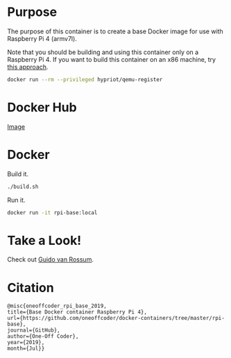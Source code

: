 # Purpose

The purpose of this container is to create a base Docker image for use with Raspberry Pi 4 (armv7l).

Note that you should be building and using this container only on a Raspberry Pi 4. If you want to build this container on an x86 machine, try [this approach](https://blog.hypriot.com/post/docker-intel-runs-arm-containers/).

```bash
docker run --rm --privileged hypriot/qemu-register
```

# Docker Hub

[Image](https://hub.docker.com/r/oneoffcoder/rpi-base)

# Docker

Build it.

```bash
./build.sh
```

Run it.

```bash
docker run -it rpi-base:local
```

# Take a Look!

Check out [Guido van Rossum](https://en.wikipedia.org/wiki/Guido_van_Rossum).

# Citation

```
@misc{oneoffcoder_rpi_base_2019, 
title={Base Docker container Raspberry Pi 4}, 
url={https://github.com/oneoffcoder/docker-containers/tree/master/rpi-base}, 
journal={GitHub},
author={One-Off Coder}, 
year={2019}, 
month={Jul}}
```

